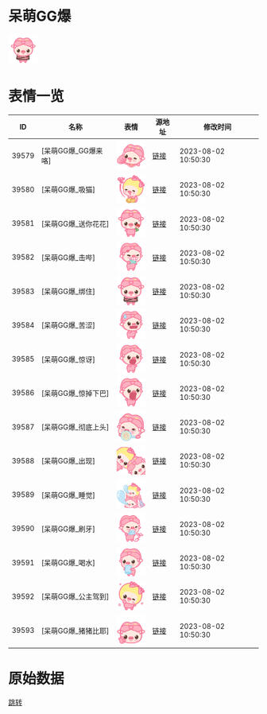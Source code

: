 # 呆萌GG爆

<img src="./cover.png" height="60" alt="cover" />

# 表情一览

|ID|名称|表情|源地址|修改时间|
|----|----|----|----|----|
|39579|[呆萌GG爆_GG爆来咯]|<img src="./pic/039579_%5B呆萌GG爆_GG爆来咯%5D.png" height="60" alt="GG爆来咯"/>|[链接](https://i0.hdslb.com/bfs/garb/0e1fe8fcaf62dc2ecb3ad79155dab03beb238621.png)|2023-08-02 10:50:30|
|39580|[呆萌GG爆_吸猫]|<img src="./pic/039580_%5B呆萌GG爆_吸猫%5D.png" height="60" alt="吸猫"/>|[链接](https://i0.hdslb.com/bfs/garb/ab7bbb58ddb8208317a7936ed89484942d804a66.png)|2023-08-02 10:50:30|
|39581|[呆萌GG爆_送你花花]|<img src="./pic/039581_%5B呆萌GG爆_送你花花%5D.png" height="60" alt="送你花花"/>|[链接](https://i0.hdslb.com/bfs/garb/076dc65a89b0eea4bf727882109a34bf6445fa6e.png)|2023-08-02 10:50:30|
|39582|[呆萌GG爆_击哔]|<img src="./pic/039582_%5B呆萌GG爆_击哔%5D.png" height="60" alt="击哔"/>|[链接](https://i0.hdslb.com/bfs/garb/3f4e4d40be3e0e57d0d525826265a365ac4a4bf8.png)|2023-08-02 10:50:30|
|39583|[呆萌GG爆_绑住]|<img src="./pic/039583_%5B呆萌GG爆_绑住%5D.png" height="60" alt="绑住"/>|[链接](https://i0.hdslb.com/bfs/garb/b3f099cc42964468420df6b9f36fd5d702da1f02.png)|2023-08-02 10:50:30|
|39584|[呆萌GG爆_苦涩]|<img src="./pic/039584_%5B呆萌GG爆_苦涩%5D.png" height="60" alt="苦涩"/>|[链接](https://i0.hdslb.com/bfs/garb/dec020a2086ebae53128e1d78a5bf361055549c5.png)|2023-08-02 10:50:30|
|39585|[呆萌GG爆_惊讶]|<img src="./pic/039585_%5B呆萌GG爆_惊讶%5D.png" height="60" alt="惊讶"/>|[链接](https://i0.hdslb.com/bfs/garb/7837b137763789dca2ded6f5f66133cadd7b98db.png)|2023-08-02 10:50:30|
|39586|[呆萌GG爆_惊掉下巴]|<img src="./pic/039586_%5B呆萌GG爆_惊掉下巴%5D.png" height="60" alt="惊掉下巴"/>|[链接](https://i0.hdslb.com/bfs/garb/86cae28ade3c52ccf82f164a599ab98c5e1e4200.png)|2023-08-02 10:50:30|
|39587|[呆萌GG爆_彻底上头]|<img src="./pic/039587_%5B呆萌GG爆_彻底上头%5D.png" height="60" alt="彻底上头"/>|[链接](https://i0.hdslb.com/bfs/garb/565b2beaa31924187b21fcf3d045ce1233b0eb3a.png)|2023-08-02 10:50:30|
|39588|[呆萌GG爆_出现]|<img src="./pic/039588_%5B呆萌GG爆_出现%5D.png" height="60" alt="出现"/>|[链接](https://i0.hdslb.com/bfs/garb/ef1871355d85c5118ce5299fddd1ad939ea5cf83.png)|2023-08-02 10:50:30|
|39589|[呆萌GG爆_睡觉]|<img src="./pic/039589_%5B呆萌GG爆_睡觉%5D.png" height="60" alt="睡觉"/>|[链接](https://i0.hdslb.com/bfs/garb/49357e97252d6425469f817ccaa212e7dca8e82c.png)|2023-08-02 10:50:30|
|39590|[呆萌GG爆_刷牙]|<img src="./pic/039590_%5B呆萌GG爆_刷牙%5D.png" height="60" alt="刷牙"/>|[链接](https://i0.hdslb.com/bfs/garb/9f437b05c13fb96fe04352056dd3adff227668c3.png)|2023-08-02 10:50:30|
|39591|[呆萌GG爆_喝水]|<img src="./pic/039591_%5B呆萌GG爆_喝水%5D.png" height="60" alt="喝水"/>|[链接](https://i0.hdslb.com/bfs/garb/a65aed4f55bda4f4c034724828280cfb51b90cfe.png)|2023-08-02 10:50:30|
|39592|[呆萌GG爆_公主驾到]|<img src="./pic/039592_%5B呆萌GG爆_公主驾到%5D.png" height="60" alt="公主驾到"/>|[链接](https://i0.hdslb.com/bfs/garb/c03083c2ac43d669b74af39d69b605b03502449e.png)|2023-08-02 10:50:30|
|39593|[呆萌GG爆_猪猪比耶]|<img src="./pic/039593_%5B呆萌GG爆_猪猪比耶%5D.png" height="60" alt="猪猪比耶"/>|[链接](https://i0.hdslb.com/bfs/garb/c980664765375997235258dfc1d08248c3c8ac94.png)|2023-08-02 10:50:30|

# 原始数据

[跳转](./raw.json)

